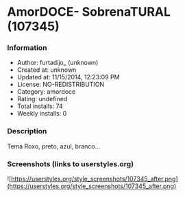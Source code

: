 # AmorDOCE- SobrenaTURAL (107345)

### Information
- Author: furtadijo_ (unknown)
- Created at: unknown
- Updated at: 11/15/2014, 12:23:09 PM
- License: NO-REDISTRIBUTION
- Category: amordoce
- Rating: undefined
- Total installs: 74
- Weekly installs: 0


### Description
Tema Roxo, preto, azul, branco...


### Screenshots (links to userstyles.org)
![https://userstyles.org/style_screenshots/107345_after.png](https://userstyles.org/style_screenshots/107345_after.png)


